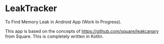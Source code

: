 # LeakTracker
To Find Memory Leak in Android App (Work In Progress).

This app is based on the concepts of https://github.com/square/leakcanary from Square. This is completely written in Kotlin.
